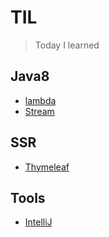 # TIL
>Today I learned

## Java8
* [lambda](Java8/Lambda.md)
* [Stream](Java8/Stream.md)
## SSR
* [Thymeleaf](SSR/Thymeleaf.md)
## Tools
* [IntelliJ](Tools/IntelliJ.md)
